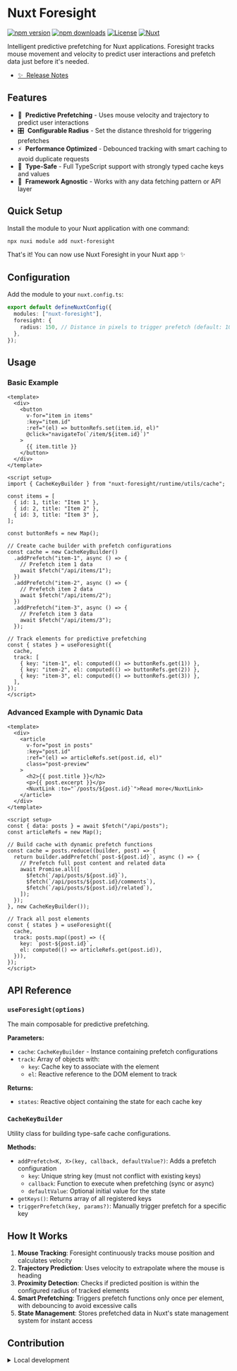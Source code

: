 <!--
Get your module up and running quickly.

Find and replace all on all files (CMD+SHIFT+F):
- Name: My Module
- Package name: my-module
- Description: My new Nuxt module
-->

# Nuxt Foresight

[![npm version][npm-version-src]][npm-version-href]
[![npm downloads][npm-downloads-src]][npm-downloads-href]
[![License][license-src]][license-href]
[![Nuxt][nuxt-src]][nuxt-href]

Intelligent predictive prefetching for Nuxt applications. Foresight tracks mouse movement and velocity to predict user interactions and prefetch data just before it's needed.

- [✨ &nbsp;Release Notes](/CHANGELOG.md)
  <!-- - [🏀 Online playground](https://stackblitz.com/github/your-org/nuxt-foresight?file=playground%2Fapp.vue) -->
  <!-- - [📖 &nbsp;Documentation](https://example.com) -->

## Features

- 🎯 &nbsp;**Predictive Prefetching** - Uses mouse velocity and trajectory to predict user interactions
- 🎛️ &nbsp;**Configurable Radius** - Set the distance threshold for triggering prefetches
- ⚡ &nbsp;**Performance Optimized** - Debounced tracking with smart caching to avoid duplicate requests
- 🧩 &nbsp;**Type-Safe** - Full TypeScript support with strongly typed cache keys and values
- 🎨 &nbsp;**Framework Agnostic** - Works with any data fetching pattern or API layer

## Quick Setup

Install the module to your Nuxt application with one command:

```bash
npx nuxi module add nuxt-foresight
```

That's it! You can now use Nuxt Foresight in your Nuxt app ✨

## Configuration

Add the module to your `nuxt.config.ts`:

```typescript
export default defineNuxtConfig({
  modules: ["nuxt-foresight"],
  foresight: {
    radius: 150, // Distance in pixels to trigger prefetch (default: 100)
  },
});
```

## Usage

### Basic Example

```vue
<template>
  <div>
    <button
      v-for="item in items"
      :key="item.id"
      :ref="(el) => buttonRefs.set(item.id, el)"
      @click="navigateTo(`/item/${item.id}`)"
    >
      {{ item.title }}
    </button>
  </div>
</template>

<script setup>
import { CacheKeyBuilder } from "nuxt-foresight/runtime/utils/cache";

const items = [
  { id: 1, title: "Item 1" },
  { id: 2, title: "Item 2" },
  { id: 3, title: "Item 3" },
];

const buttonRefs = new Map();

// Create cache builder with prefetch configurations
const cache = new CacheKeyBuilder()
  .addPrefetch("item-1", async () => {
    // Prefetch item 1 data
    await $fetch("/api/items/1");
  })
  .addPrefetch("item-2", async () => {
    // Prefetch item 2 data
    await $fetch("/api/items/2");
  })
  .addPrefetch("item-3", async () => {
    // Prefetch item 3 data
    await $fetch("/api/items/3");
  });

// Track elements for predictive prefetching
const { states } = useForesight({
  cache,
  track: [
    { key: "item-1", el: computed(() => buttonRefs.get(1)) },
    { key: "item-2", el: computed(() => buttonRefs.get(2)) },
    { key: "item-3", el: computed(() => buttonRefs.get(3)) },
  ],
});
</script>
```

### Advanced Example with Dynamic Data

```vue
<template>
  <div>
    <article
      v-for="post in posts"
      :key="post.id"
      :ref="(el) => articleRefs.set(post.id, el)"
      class="post-preview"
    >
      <h2>{{ post.title }}</h2>
      <p>{{ post.excerpt }}</p>
      <NuxtLink :to="`/posts/${post.id}`">Read more</NuxtLink>
    </article>
  </div>
</template>

<script setup>
const { data: posts } = await $fetch("/api/posts");
const articleRefs = new Map();

// Build cache with dynamic prefetch functions
const cache = posts.reduce((builder, post) => {
  return builder.addPrefetch(`post-${post.id}`, async () => {
    // Prefetch full post content and related data
    await Promise.all([
      $fetch(`/api/posts/${post.id}`),
      $fetch(`/api/posts/${post.id}/comments`),
      $fetch(`/api/posts/${post.id}/related`),
    ]);
  });
}, new CacheKeyBuilder());

// Track all post elements
const { states } = useForesight({
  cache,
  track: posts.map((post) => ({
    key: `post-${post.id}`,
    el: computed(() => articleRefs.get(post.id)),
  })),
});
</script>
```

## API Reference

### `useForesight(options)`

The main composable for predictive prefetching.

**Parameters:**

- `cache`: `CacheKeyBuilder` - Instance containing prefetch configurations
- `track`: Array of objects with:
  - `key`: Cache key to associate with the element
  - `el`: Reactive reference to the DOM element to track

**Returns:**

- `states`: Reactive object containing the state for each cache key

### `CacheKeyBuilder`

Utility class for building type-safe cache configurations.

**Methods:**

- `addPrefetch<K, X>(key, callback, defaultValue?)`: Adds a prefetch configuration
  - `key`: Unique string key (must not conflict with existing keys)
  - `callback`: Function to execute when prefetching (sync or async)
  - `defaultValue`: Optional initial value for the state
- `getKeys()`: Returns array of all registered keys
- `triggerPrefetch(key, params?)`: Manually trigger prefetch for a specific key

## How It Works

1. **Mouse Tracking**: Foresight continuously tracks mouse position and calculates velocity
2. **Trajectory Prediction**: Uses velocity to extrapolate where the mouse is heading
3. **Proximity Detection**: Checks if predicted position is within the configured radius of tracked elements
4. **Smart Prefetching**: Triggers prefetch functions only once per element, with debouncing to avoid excessive calls
5. **State Management**: Stores prefetched data in Nuxt's state management system for instant access

## Contribution

<details>
  <summary>Local development</summary>
  
  ```bash
  # Install dependencies
  ni
  
  # Generate type stubs
  nr dev:prepare
  
  # Develop with the playground
  nr dev
  
  # Build the playground
  nr dev:build
  
  # Run ESLint
  nr lint
  
  # Run Vitest
  nr test
  nr test:watch
  
  # Release new version
  nr release
  ```

</details>

<!-- Badges -->

[npm-version-src]: https://img.shields.io/npm/v/nuxt-foresight/latest.svg?style=flat&colorA=020420&colorB=00DC82
[npm-version-href]: https://npmjs.com/package/nuxt-foresight
[npm-downloads-src]: https://img.shields.io/npm/dm/nuxt-foresight.svg?style=flat&colorA=020420&colorB=00DC82
[npm-downloads-href]: https://npm.chart.dev/nuxt-foresight
[license-src]: https://img.shields.io/npm/l/nuxt-foresight.svg?style=flat&colorA=020420&colorB=00DC82
[license-href]: https://npmjs.com/package/nuxt-foresight
[nuxt-src]: https://img.shields.io/badge/Nuxt-020420?logo=nuxt.js
[nuxt-href]: https://nuxt.com
